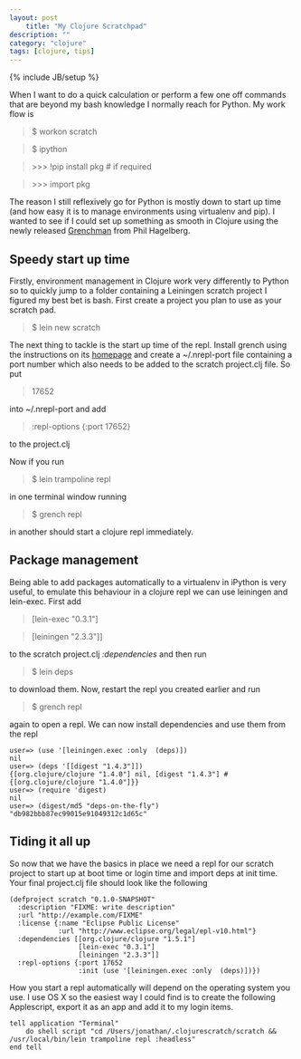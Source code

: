 ```yaml
---
layout: post
    title: "My Clojure Scratchpad"
description: ""
category: "clojure"
tags: [clojure, tips]
---
```

{% include JB/setup %}

When I want to do a quick calculation or perform a few one off commands that are
beyond my bash knowledge I normally reach for Python. My work flow is

> $ workon scratch

> $ ipython

> \>>> !pip install pkg # if required

> \>>> import pkg

The reason I still reflexively go for Python is mostly down to start up time (and
how easy it is to manage environments using virtualenv and pip). I wanted to see
if I could set up something as smooth in Clojure using the newly released
[Grenchman][1] from Phil Hagelberg.

## Speedy start up time

Firstly, environment management in Clojure work very differently to Python so to
quickly jump to a folder containing a Leiningen scratch project I figured my best
bet is bash. First create a project you plan to use as your scratch pad.

> $ lein new scratch

The next thing to tackle is the start up time of the repl. Install grench using
the instructions on its [homepage][1] and create a ~/.nrepl-port file containing a
port number which also needs to be added to the scratch project.clj file. So put

> 17652

into ~/.nrepl-port and add

> :repl-options {:port 17652} 

to the project.clj

Now if you run 

> $ lein trampoline repl

in one terminal window running

> $ grench repl

in another should start a clojure repl immediately.

## Package management

Being able to add packages automatically to a virtualenv in iPython is very
useful, to emulate this behaviour in a clojure repl we can use leiningen and
lein-exec. First add

> [lein-exec "0.3.1"]

> [leiningen "2.3.3"]]

to the scratch project.clj *:dependencies* and then run

> $ lein deps

to download them. Now, restart the repl you created earlier and run 

> $ grench repl

again to open a repl. We can now install dependencies and use them from the repl

	user=> (use '[leiningen.exec :only  (deps)])
	nil
	user=> (deps '[[digest "1.4.3"]])
	{[org.clojure/clojure "1.4.0"] nil, [digest "1.4.3"] #{[org.clojure/clojure "1.4.0"]}}
	user=> (require 'digest)
	nil
	user=> (digest/md5 "deps-on-the-fly")
	"db982bbb87ec99015e91049312c1d65c"

## Tiding it all up

So now that we have the basics in place we need a repl for our scratch project
to start up at boot time or login time and import deps at init time. Your final
project.clj file should look like the following

	(defproject scratch "0.1.0-SNAPSHOT"
	  :description "FIXME: write description"
	  :url "http://example.com/FIXME"
	  :license {:name "Eclipse Public License"
   		        :url "http://www.eclipse.org/legal/epl-v10.html"}
	  :dependencies [[org.clojure/clojure "1.5.1"]
   		             [lein-exec "0.3.1"]
       	             [leiningen "2.3.3"]]
	  :repl-options {:port 17652
   		             :init (use '[leiningen.exec :only  (deps)])})

How you start a repl automatically will depend on the operating system
you use. I use OS X so the easiest way I could find is to create the
following Applescript, export it as an app and add it to my login
items.

	tell application "Terminal"
        do shell script "cd /Users/jonathan/.clojurescratch/scratch && /usr/local/bin/lein trampoline repl :headless"
    end tell


[1]: http://leiningen.org/grench.html "Grenchman Homepage"
